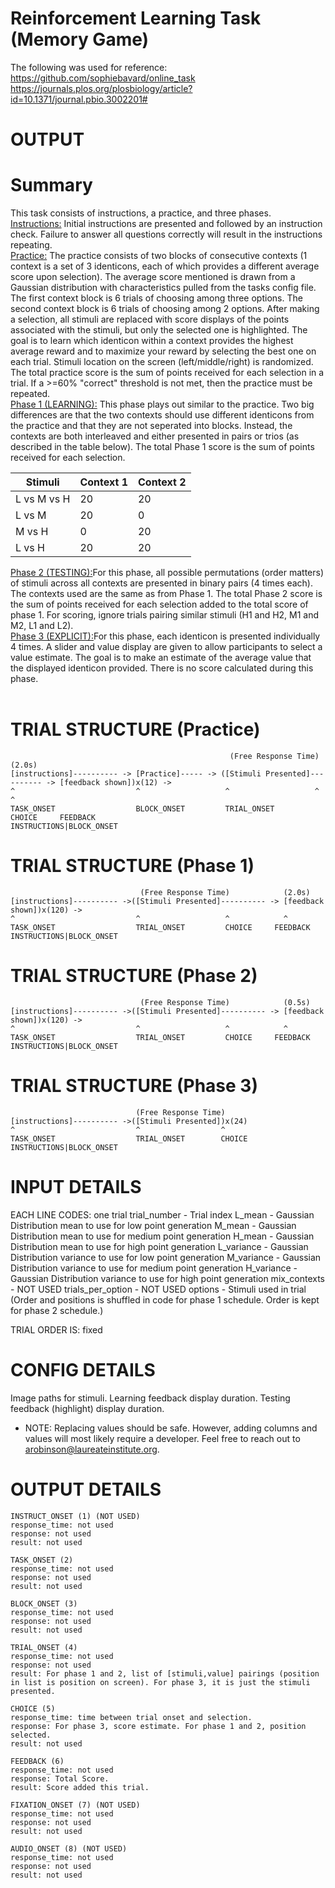 # Reinforcement Learning Task (Memory Game)
The following was used for reference:<br/>
https://github.com/sophiebavard/online_task<br/>
https://journals.plos.org/plosbiology/article?id=10.1371/journal.pbio.3002201#

# OUTPUT

# Summary
This task consists of instructions, a practice, and three phases.<br/>
<ins>Instructions:</ins> Initial instructions are presented and followed by an instruction check. Failure to answer all questions 
        correctly will result in the instructions repeating.<br/>
<ins>Practice:</ins> The practice consists of two blocks of consecutive contexts (1 context is a set of 3 identicons, each of which provides a
        different average score upon selection). The average score mentioned is drawn from a Gaussian distribution with characteristics 
        pulled from the tasks config file. The first context block is 6 trials of choosing among three options. The second context
        block is 6 trials of choosing among 2 options. After making a selection, all stimuli are replaced with score displays of the points 
        associated with the stimuli, but only the selected one is highlighted. The goal is to learn which identicon within a context provides the highest
        average reward and to maximize your reward by selecting the best one on each trial. Stimuli location on the screen (left/middle/right)
        is randomized. The total practice score is the sum of points received for each selection in a trial. If a >=60% "correct" threshold is not 
        met, then the practice must be repeated.<br/>
<ins>Phase 1 (LEARNING):</ins> This phase plays out similar to the practice. Two big differences are that the two contexts should use different identicons 
        from the practice and that they are not seperated into blocks. Instead, the contexts are both interleaved and either presented in pairs or trios 
        (as described in the table below). The total Phase 1 score is the sum of points received for each selection.<br/>

| Stimuli     | Context 1 | Context 2 |
|-------------|-----------|-----------|
| L vs M vs H | 20        | 20        |
| L vs M      | 20        | 0         |
| M vs H      | 0         | 20        |
| L vs H      | 20        | 20        |

<ins>Phase 2 (TESTING):</ins>For this phase, all possible permutations (order matters) of stimuli across all contexts are presented in binary pairs (4 times each). 
        The contexts used are the same as from Phase 1. The total Phase 2 score is the sum of points received for each selection added to the total 
        score of phase 1. For scoring, ignore trials pairing similar stimuli (H1 and H2, M1 and M2, L1 and L2).<br/>
<ins>Phase 3 (EXPLICIT):</ins>For this phase, each identicon is presented individually 4 times. A slider and value display are given to allow participants to select a
        value estimate. The goal is to make an estimate of the average value that the displayed identicon provided. There is no score calculated during this phase.<br/>
<br/>
# TRIAL STRUCTURE (Practice)
```
                                                 (Free Response Time)            (2.0s)
[instructions]---------- -> [Practice]----- -> ([Stimuli Presented]---------- -> [feedback shown])x(12) ->
^                           ^                   ^                   ^            ^
TASK_ONSET                  BLOCK_ONSET         TRIAL_ONSET         CHOICE     FEEDBACK
INSTRUCTIONS|BLOCK_ONSET
```
# TRIAL STRUCTURE (Phase 1)
```
                             (Free Response Time)            (2.0s)
[instructions]---------- ->([Stimuli Presented]---------- -> [feedback shown])x(120) ->
^                           ^                   ^            ^
TASK_ONSET                  TRIAL_ONSET         CHOICE     FEEDBACK
INSTRUCTIONS|BLOCK_ONSET
```
# TRIAL STRUCTURE (Phase 2)
```
                             (Free Response Time)            (0.5s)
[instructions]---------- ->([Stimuli Presented]---------- -> [feedback shown])x(120) ->
^                           ^                   ^            ^
TASK_ONSET                  TRIAL_ONSET         CHOICE     FEEDBACK
INSTRUCTIONS|BLOCK_ONSET
```
# TRIAL STRUCTURE (Phase 3)
```
                            (Free Response Time)            
[instructions]---------- ->([Stimuli Presented])x(24)
^                           ^                  ^
TASK_ONSET                  TRIAL_ONSET        CHOICE
INSTRUCTIONS|BLOCK_ONSET
```

# INPUT DETAILS

EACH LINE CODES: one trial
trial_number - Trial index
L_mean - Gaussian Distribution mean to use for low point generation
M_mean - Gaussian Distribution mean to use for medium point generation
H_mean - Gaussian Distribution mean to use for high point generation
L_variance - Gaussian Distribution variance to use for low point generation
M_variance - Gaussian Distribution variance to use for medium point generation
H_variance - Gaussian Distribution variance to use for high point generation
mix_contexts - NOT USED
trials_per_option - NOT USED
options - Stimuli used in trial (Order and positions is shuffled in code for phase 1 schedule. Order is kept for phase 2 schedule.)

TRIAL ORDER IS: fixed

# CONFIG DETAILS

Image paths for stimuli.
Learning feedback display duration.
Testing feedback (highlight) display duration.

* NOTE: Replacing values should be safe. However, adding columns and values will most likely require a developer. Feel free to reach out to arobinson@laureateinstitute.org.

# OUTPUT DETAILS

```
INSTRUCT_ONSET (1) (NOT USED)
response_time: not used
response: not used
result: not used

TASK_ONSET (2)
response_time: not used
response: not used
result: not used

BLOCK_ONSET (3)
response_time: not used
response: not used
result: not used

TRIAL_ONSET (4)
response_time: not used
response: not used
result: For phase 1 and 2, list of [stimuli,value] pairings (position in list is position on screen). For phase 3, it is just the stimuli presented.

CHOICE (5)
response_time: time between trial onset and selection.
response: For phase 3, score estimate. For phase 1 and 2, position selected.
result: not used

FEEDBACK (6)
response_time: not used
response: Total Score.
result: Score added this trial.

FIXATION_ONSET (7) (NOT USED)
response_time: not used
response: not used
result: not used

AUDIO_ONSET (8) (NOT USED)
response_time: not used
response: not used
result: not used
```
